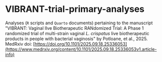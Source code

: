 # VIBRANT-trial-primary-analyses

Analyses (`R` scripts and `Quarto` documents) pertaining to the manuscript "VIBRANT: Vaginal lIve Biotherapeutic RANdomized Trial: A Phase 1 randomized trial of multi-strain vaginal *L. crispatus* live biotherapeutic products in people with bacterial vaginosis" by Potloane, et al., 2025. MedRxiv doi: [https://doi.org/10.1101/2025.09.18.25336053](https://www.medrxiv.org/content/10.1101/2025.09.18.25336053v1.article-info)

